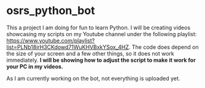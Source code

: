 # osrs_python_bot

This a project I am doing for fun to learn Python. I will be creating videos showcasing my scripts on my Youtube channel under the following playlist: https://www.youtube.com/playlist?list=PLNb18irH3CKdowd71WuKHVBxkYSox_4HZ. The code does depend on the size of your screen and a few other things, so it does not work immediately. **I will be showing how to adjust the script to make it work for your PC in my videos.** 

As I am currently working on the bot, not everything is uploaded yet.
